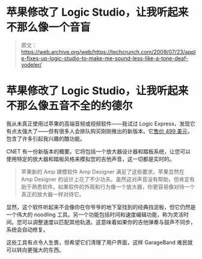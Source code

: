 # 苹果修改了 Logic Studio，让我听起来不那么像一个音盲

> 原文：<https://web.archive.org/web/https://techcrunch.com/2009/07/23/apple-fixes-up-logic-studio-to-make-me-sound-less-like-a-tone-deaf-yodeler/>

# 苹果修改了 Logic Studio，让我听起来不那么像五音不全的约德尔

我从未真正使用过苹果的高端音频或视频软件——我试过 Logic Express，发现它有点太强大了——但有很多人会排队购买刚刚推出的新版本。它[售价 499 美元](https://web.archive.org/web/20220930164723/http://www.apple.com/logicstudio/)，包含了许多引起我兴趣的酷功能。

CNET 有一份新版本的概要。它将包括一个放大器设计器和踏板系统，让您可以使用特定的放大器和踏板风格来模拟您的吉他声音，这一切都是实时的。

> 苹果新的 Amp 建模软件 Amp Designer 满足了这些要求。苹果显然在 Amp Designer 的设计上花了不少功夫。虽然这对声音没有帮助，但肯定有助于熟悉软件。如果软件的外观和行为像一个放大器，你更容易像对待一个真正的放大器一样对待它。

显然，这个软件听起来不会像你在你爷爷的地下室找到的经典挡泥板，但它仍然是一个伟大的 noodling 工具。另一个功能包括时间和速度编辑功能，称为灵活时间。您可以调整速度以匹配其他轨道。这意味着如果你的吉他弹奏与鼓声不同步，系统会自动修复。

这些工具有点令人生畏，但希望它们清理了用户界面，这样 GarageBand 难民就可以转向更强大的东西。